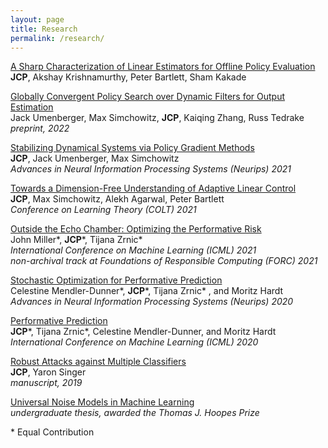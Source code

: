 ```yaml
---
layout: page
title: Research
permalink: /research/
---
```


[A Sharp Characterization of Linear Estimators for Offline Policy Evaluation](/pdfs/linear_ope.pdf)    
**JCP**, Akshay Krishnamurthy, Peter Bartlett, Sham Kakade     

[Globally Convergent Policy Search over Dynamic Filters for Output Estimation](http://arxiv.org/abs/2202.11659)      
Jack Umenberger, Max Simchowitz, **JCP**, Kaiqing Zhang, Russ Tedrake    
*preprint, 2022*     

[Stabilizing Dynamical Systems via Policy Gradient Methods](https://arxiv.org/pdf/2110.06418.pdf)       
**JCP**, Jack Umenberger, Max Simchowitz    
*Advances in Neural Information Processing Systems (Neurips) 2021*    

[Towards a Dimension-Free Understanding of Adaptive Linear Control](https://arxiv.org/pdf/2103.10620.pdf)   
**JCP**, Max Simchowitz, Alekh Agarwal, Peter Bartlett   
*Conference on Learning Theory (COLT) 2021*             
    
[Outside the Echo Chamber: Optimizing the Performative Risk](https://arxiv.org/pdf/2102.08570.pdf)        
John Miller\*, **JCP**\*, Tijana Zrnic\*    
*International Conference on Machine Learning (ICML) 2021*    
*non-archival track at Foundations of Responsible Computing (FORC) 2021*        

[Stochastic Optimization for Performative Prediction](https://arxiv.org/pdf/2006.06887.pdf)         
Celestine Mendler-Dunner\*, **JCP**\*, Tijana Zrnic\* , and Moritz Hardt    
*Advances in Neural Information Processing Systems (Neurips) 2020*    

[Performative Prediction](https://arxiv.org/pdf/2002.06673.pdf)    
**JCP**\*, Tijana Zrnic\*, Celestine Mendler-Dunner, and Moritz Hardt   
*International Conference on Machine Learning (ICML) 2020*     

[Robust Attacks against Multiple Classifiers](https://arxiv.org/pdf/1906.02816.pdf)             
**JCP**, Yaron Singer   
*manuscript, 2019*                       

[Universal Noise Models in Machine Learning](/pdfs/thesis_jcp.pdf)                  
*undergraduate thesis, awarded the Thomas J. Hoopes Prize*     

\* Equal Contribution
   

